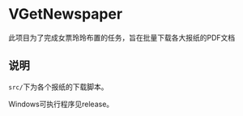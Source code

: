 # VGetNewspaper
此项目为了完成女票玲玲布置的任务，旨在批量下载各大报纸的PDF文档



## 说明

`src/`下为各个报纸的下载脚本。

Windows可执行程序见release。